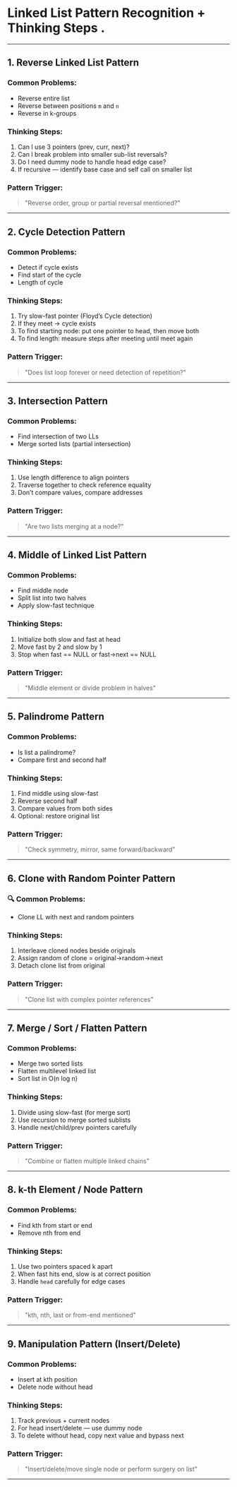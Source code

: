 #  Linked List Pattern Recognition + Thinking Steps .

---

##  1. Reverse Linked List Pattern

###  Common Problems:
- Reverse entire list
- Reverse between positions `m` and `n`
- Reverse in k-groups

###  Thinking Steps:
1. Can I use 3 pointers (prev, curr, next)?
2. Can I break problem into smaller sub-list reversals?
3. Do I need dummy node to handle head edge case?
4. If recursive — identify base case and self call on smaller list

### Pattern Trigger:
> "Reverse order, group or partial reversal mentioned?"

---

##  2. Cycle Detection Pattern

###  Common Problems:
- Detect if cycle exists
- Find start of the cycle
- Length of cycle

###  Thinking Steps:
1. Try slow-fast pointer (Floyd’s Cycle detection)
2. If they meet → cycle exists
3. To find starting node: put one pointer to head, then move both
4. To find length: measure steps after meeting until meet again

### Pattern Trigger:
> "Does list loop forever or need detection of repetition?"

---

##  3. Intersection Pattern

###  Common Problems:
- Find intersection of two LLs
- Merge sorted lists (partial intersection)

###  Thinking Steps:
1. Use length difference to align pointers
2. Traverse together to check reference equality
3. Don’t compare values, compare addresses

### Pattern Trigger:
> "Are two lists merging at a node?"

---

##  4. Middle of Linked List Pattern

###  Common Problems:
- Find middle node
- Split list into two halves
- Apply slow-fast technique

###  Thinking Steps:
1. Initialize both slow and fast at head
2. Move fast by 2 and slow by 1
3. Stop when fast == NULL or fast->next == NULL

### Pattern Trigger:
> "Middle element or divide problem in halves"

---

##  5. Palindrome Pattern

###  Common Problems:
- Is list a palindrome?
- Compare first and second half

###  Thinking Steps:
1. Find middle using slow-fast
2. Reverse second half
3. Compare values from both sides
4. Optional: restore original list

### Pattern Trigger:
> "Check symmetry, mirror, same forward/backward"

---

##  6. Clone with Random Pointer Pattern

### 🔍 Common Problems:
- Clone LL with next and random pointers

###  Thinking Steps:
1. Interleave cloned nodes beside originals
2. Assign random of clone = original->random->next
3. Detach clone list from original

### Pattern Trigger:
> "Clone list with complex pointer references"

---

## 7. Merge / Sort / Flatten Pattern

###  Common Problems:
- Merge two sorted lists
- Flatten multilevel linked list
- Sort list in O(n log n)

###  Thinking Steps:
1. Divide using slow-fast (for merge sort)
2. Use recursion to merge sorted sublists
3. Handle next/child/prev pointers carefully

### Pattern Trigger:
> "Combine or flatten multiple linked chains"

---

##  8. k-th Element / Node Pattern

###  Common Problems:
- Find kth from start or end
- Remove nth from end

###  Thinking Steps:
1. Use two pointers spaced k apart
2. When fast hits end, slow is at correct position
3. Handle `head` carefully for edge cases

### Pattern Trigger:
> "kth, nth, last or from-end mentioned"

---

##  9. Manipulation Pattern (Insert/Delete)

###  Common Problems:
- Insert at kth position
- Delete node without head

###  Thinking Steps:
1. Track previous + current nodes
2. For head insert/delete — use dummy node
3. To delete without head, copy next value and bypass next

### Pattern Trigger:
> "Insert/delete/move single node or perform surgery on list"

---

